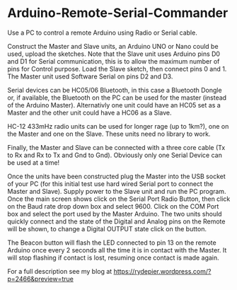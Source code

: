 # Arduino-Remote-Serial-Commander
Use a PC to control a remote Arduino using Radio or Serial cable.

Construct the Master and Slave units, an Arduino UNO or Nano could be used, upload the sketches. Note that the Slave unit uses Arduino pins D0 and D1 for Serial communication, this is to allow the maximum number of pins for Control purpose. Load the Slave sketch, then connect pins 0 and 1. The Master unit used Software Serial on pins D2 and D3.

Serial devices can be HC05/06 Bluetooth, in this case a Bluetooth Dongle or, if available, the Bluetooth on the PC can be used for the master (instead of the Arduino Master). Alternativly one unit could have an HC05 set as a Master and the other unit could have a HC06 as a Slave.

HC-12 433mHz radio units can be used for longer rage (up to 1km?), one on the Master and one on the Slave. These units need no library to work.

Finally, the Master and Slave can be connected with a three core cable (Tx to Rx and Rx to Tx and Gnd to Gnd). Obviously only one Serial Device can be used at a time!

Once the units have been constructed plug the Master into the USB socket of your PC (for this initial test use hard wired Serial port to connect the Master and Slave). Supply power to the Slave unit and run the PC program. Once the main screen shows click on the Serial Port Radio Button, then click on the Baud rate drop down box and select 9600. Click on the COM Port box and select the port used by the Master Arduino. The two units should quickly connect and the state of the Digital and Analog pins on the Remote will be shown, to change a Digital OUTPUT state click on the button.

The Beacon button will flash the LED connected to pin 13 on the remote Arduino once every 2 seconds all the time it is in contact with the Master. It will stop flashing if contact is lost, resuming once contact is made again.

For a full description see my blog at https://rydepier.wordpress.com/?p=2466&preview=true

